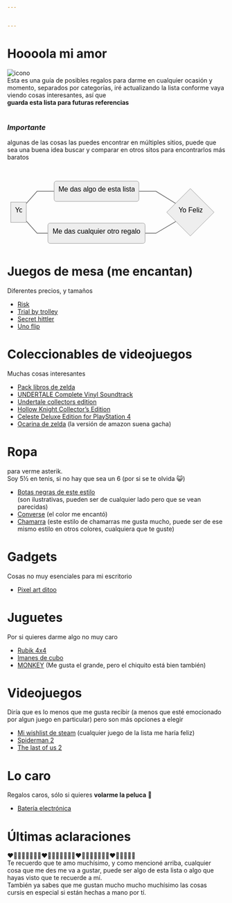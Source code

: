 ```yaml
---


---
```


<h1 id="hoooola-mi-amor">Hoooola mi amor</h1>
<p><img src="https://i.pinimg.com/originals/a4/de/6b/a4de6b74e51a4df9548c2a82bd10a6e3.gif" alt="icono"><br>
Esta es una guía de posibles regalos para darme en cualquier ocasión y momento, separados por categorías, iré actualizando la lista conforme vaya viendo cosas interesantes, así que<br>
<strong>guarda esta lista para futuras referencias</strong></p>
<h1 id="section"></h1>
<h3 id="importante"><em><strong>Importante</strong></em></h3>
<p>algunas de las cosas las puedes encontrar en múltiples sitios, puede que sea una buena idea buscar y comparar en otros sitos para encontrarlos más baratos</p>
<h1 id="section-1"></h1>
<pre class=" language-mermaid"><svg id="mermaid-svg-9HHQWHiPvQwYinUD" width="100%" xmlns="http://www.w3.org/2000/svg" xmlns:xlink="http://www.w3.org/1999/xlink" height="159.4375" style="max-width: 485.6859436035156px;" viewBox="0 0 485.6859436035156 159.4375"><style>#mermaid-svg-9HHQWHiPvQwYinUD{font-family:"trebuchet ms",verdana,arial,sans-serif;font-size:16px;fill:#000000;}#mermaid-svg-9HHQWHiPvQwYinUD .error-icon{fill:#552222;}#mermaid-svg-9HHQWHiPvQwYinUD .error-text{fill:#552222;stroke:#552222;}#mermaid-svg-9HHQWHiPvQwYinUD .edge-thickness-normal{stroke-width:2px;}#mermaid-svg-9HHQWHiPvQwYinUD .edge-thickness-thick{stroke-width:3.5px;}#mermaid-svg-9HHQWHiPvQwYinUD .edge-pattern-solid{stroke-dasharray:0;}#mermaid-svg-9HHQWHiPvQwYinUD .edge-pattern-dashed{stroke-dasharray:3;}#mermaid-svg-9HHQWHiPvQwYinUD .edge-pattern-dotted{stroke-dasharray:2;}#mermaid-svg-9HHQWHiPvQwYinUD .marker{fill:#666;stroke:#666;}#mermaid-svg-9HHQWHiPvQwYinUD .marker.cross{stroke:#666;}#mermaid-svg-9HHQWHiPvQwYinUD svg{font-family:"trebuchet ms",verdana,arial,sans-serif;font-size:16px;}#mermaid-svg-9HHQWHiPvQwYinUD .label{font-family:"trebuchet ms",verdana,arial,sans-serif;color:#000000;}#mermaid-svg-9HHQWHiPvQwYinUD .cluster-label text{fill:#333;}#mermaid-svg-9HHQWHiPvQwYinUD .cluster-label span{color:#333;}#mermaid-svg-9HHQWHiPvQwYinUD .label text,#mermaid-svg-9HHQWHiPvQwYinUD span{fill:#000000;color:#000000;}#mermaid-svg-9HHQWHiPvQwYinUD .node rect,#mermaid-svg-9HHQWHiPvQwYinUD .node circle,#mermaid-svg-9HHQWHiPvQwYinUD .node ellipse,#mermaid-svg-9HHQWHiPvQwYinUD .node polygon,#mermaid-svg-9HHQWHiPvQwYinUD .node path{fill:#eee;stroke:#999;stroke-width:1px;}#mermaid-svg-9HHQWHiPvQwYinUD .node .label{text-align:center;}#mermaid-svg-9HHQWHiPvQwYinUD .node.clickable{cursor:pointer;}#mermaid-svg-9HHQWHiPvQwYinUD .arrowheadPath{fill:#333333;}#mermaid-svg-9HHQWHiPvQwYinUD .edgePath .path{stroke:#666;stroke-width:1.5px;}#mermaid-svg-9HHQWHiPvQwYinUD .flowchart-link{stroke:#666;fill:none;}#mermaid-svg-9HHQWHiPvQwYinUD .edgeLabel{background-color:white;text-align:center;}#mermaid-svg-9HHQWHiPvQwYinUD .edgeLabel rect{opacity:0.5;background-color:white;fill:white;}#mermaid-svg-9HHQWHiPvQwYinUD .cluster rect{fill:hsl(210,66.6666666667%,95%);stroke:#26a;stroke-width:1px;}#mermaid-svg-9HHQWHiPvQwYinUD .cluster text{fill:#333;}#mermaid-svg-9HHQWHiPvQwYinUD .cluster span{color:#333;}#mermaid-svg-9HHQWHiPvQwYinUD div.mermaidTooltip{position:absolute;text-align:center;max-width:200px;padding:2px;font-family:"trebuchet ms",verdana,arial,sans-serif;font-size:12px;background:hsl(-160,0%,93.3333333333%);border:1px solid #26a;border-radius:2px;pointer-events:none;z-index:100;}#mermaid-svg-9HHQWHiPvQwYinUD:root{--mermaid-font-family:"trebuchet ms",verdana,arial,sans-serif;}#mermaid-svg-9HHQWHiPvQwYinUD flowchart{fill:apa;}</style><g><g class="output"><g class="clusters"></g><g class="edgePaths"><g class="edgePath LS-A LE-B" style="opacity: 1;" id="L-A-B"><path class="path" d="M43.875,59.51621633915575L68.875,31.359375L108.2265625,31.359375" marker-end="url(https://stackedit.io/app#arrowhead437)" style="fill:none"></path><defs><marker id="arrowhead437" viewBox="0 0 10 10" refX="9" refY="5" markerUnits="strokeWidth" markerWidth="8" markerHeight="6" orient="auto"><path d="M 0 0 L 10 5 L 0 10 z" class="arrowheadPath" style="stroke-width: 1; stroke-dasharray: 1, 0;"></path></marker></defs></g><g class="edgePath LS-A LE-C" style="opacity: 1;" id="L-A-C"><path class="path" d="M43.875,99.92128366084425L68.875,128.078125L93.875,128.078125" marker-end="url(https://stackedit.io/app#arrowhead438)" style="fill:none"></path><defs><marker id="arrowhead438" viewBox="0 0 10 10" refX="9" refY="5" markerUnits="strokeWidth" markerWidth="8" markerHeight="6" orient="auto"><path d="M 0 0 L 10 5 L 0 10 z" class="arrowheadPath" style="stroke-width: 1; stroke-dasharray: 1, 0;"></path></marker></defs></g><g class="edgePath LS-B LE-D" style="opacity: 1;" id="L-B-D"><path class="path" d="M304.0546875,31.359375L343.40625,31.359375L389.54972547795086,59.57527528498869" marker-end="url(https://stackedit.io/app#arrowhead439)" style="fill:none"></path><defs><marker id="arrowhead439" viewBox="0 0 10 10" refX="9" refY="5" markerUnits="strokeWidth" markerWidth="8" markerHeight="6" orient="auto"><path d="M 0 0 L 10 5 L 0 10 z" class="arrowheadPath" style="stroke-width: 1; stroke-dasharray: 1, 0;"></path></marker></defs></g><g class="edgePath LS-C LE-D" style="opacity: 1;" id="L-C-D"><path class="path" d="M318.40625,128.078125L343.40625,128.078125L389.54972452856407,100.86222529150352" marker-end="url(https://stackedit.io/app#arrowhead440)" style="fill:none"></path><defs><marker id="arrowhead440" viewBox="0 0 10 10" refX="9" refY="5" markerUnits="strokeWidth" markerWidth="8" markerHeight="6" orient="auto"><path d="M 0 0 L 10 5 L 0 10 z" class="arrowheadPath" style="stroke-width: 1; stroke-dasharray: 1, 0;"></path></marker></defs></g></g><g class="edgeLabels"><g class="edgeLabel" style="opacity: 1;" transform=""><g transform="translate(0,0)" class="label"><rect rx="0" ry="0" width="0" height="0"></rect><foreignObject width="0" height="0"><div xmlns="http://www.w3.org/1999/xhtml" style="display: inline-block; white-space: nowrap;"><span id="L-L-A-B" class="edgeLabel L-LS-A' L-LE-B"></span></div></foreignObject></g></g><g class="edgeLabel" style="opacity: 1;" transform=""><g transform="translate(0,0)" class="label"><rect rx="0" ry="0" width="0" height="0"></rect><foreignObject width="0" height="0"><div xmlns="http://www.w3.org/1999/xhtml" style="display: inline-block; white-space: nowrap;"><span id="L-L-A-C" class="edgeLabel L-LS-A' L-LE-C"></span></div></foreignObject></g></g><g class="edgeLabel" style="opacity: 1;" transform=""><g transform="translate(0,0)" class="label"><rect rx="0" ry="0" width="0" height="0"></rect><foreignObject width="0" height="0"><div xmlns="http://www.w3.org/1999/xhtml" style="display: inline-block; white-space: nowrap;"><span id="L-L-B-D" class="edgeLabel L-LS-B' L-LE-D"></span></div></foreignObject></g></g><g class="edgeLabel" style="opacity: 1;" transform=""><g transform="translate(0,0)" class="label"><rect rx="0" ry="0" width="0" height="0"></rect><foreignObject width="0" height="0"><div xmlns="http://www.w3.org/1999/xhtml" style="display: inline-block; white-space: nowrap;"><span id="L-L-C-D" class="edgeLabel L-LS-C' L-LE-D"></span></div></foreignObject></g></g></g><g class="nodes"><g class="node default" style="opacity: 1;" id="flowchart-A-1792" transform="translate(25.9375,79.71875)"><rect rx="0" ry="0" x="-17.9375" y="-23.359375" width="35.875" height="46.71875" class="label-container"></rect><g class="label" transform="translate(0,0)"><g transform="translate(-7.9375,-13.359375)"><foreignObject width="15.875" height="26.71875"><div xmlns="http://www.w3.org/1999/xhtml" style="display: inline-block; white-space: nowrap;">Yo</div></foreignObject></g></g></g><g class="node default" style="opacity: 1;" id="flowchart-B-1793" transform="translate(206.140625,31.359375)"><rect rx="5" ry="5" x="-97.9140625" y="-23.359375" width="195.828125" height="46.71875" class="label-container"></rect><g class="label" transform="translate(0,0)"><g transform="translate(-87.9140625,-13.359375)"><foreignObject width="175.828125" height="26.71875"><div xmlns="http://www.w3.org/1999/xhtml" style="display: inline-block; white-space: nowrap;">Me das algo de esta lista</div></foreignObject></g></g></g><g class="node default" style="opacity: 1;" id="flowchart-C-1795" transform="translate(206.140625,128.078125)"><rect rx="5" ry="5" x="-112.265625" y="-23.359375" width="224.53125" height="46.71875" class="label-container"></rect><g class="label" transform="translate(0,0)"><g transform="translate(-102.265625,-13.359375)"><foreignObject width="204.53125" height="26.71875"><div xmlns="http://www.w3.org/1999/xhtml" style="display: inline-block; white-space: nowrap;">Me das cualquier otro regalo</div></foreignObject></g></g></g><g class="node default" style="opacity: 1;" id="flowchart-D-1797" transform="translate(423.04609298706055,79.71875)"><polygon points="54.639843750000004,0 109.27968750000001,-54.639843750000004 54.639843750000004,-109.27968750000001 0,-54.639843750000004" transform="translate(-54.639843750000004,54.639843750000004)" class="label-container"></polygon><g class="label" transform="translate(0,0)"><g transform="translate(-27.3515625,-13.359375)"><foreignObject width="54.703125" height="26.71875"><div xmlns="http://www.w3.org/1999/xhtml" style="display: inline-block; white-space: nowrap;">Yo Feliz</div></foreignObject></g></g></g></g></g></g></svg></pre>
<h1 id="juegos-de-mesa-me-encantan">Juegos de mesa (me encantan)</h1>
<p>Diferentes precios, y tamaños</p>
<ul>
<li><a href="https://www.amazon.com.mx/dp/B01HEQHKNM/?coliid=I2BDH6L39464U&amp;colid=12O5USKVY8JLU&amp;psc=1&amp;ref_=list_c_wl_lv_ov_lig_dp_it">Risk</a></li>
<li><a href="https://www.amazon.com.mx/dp/B07X5DV7T9/?coliid=I2JVC0YGY426I9&amp;colid=12O5USKVY8JLU&amp;ref_=list_c_wl_lv_ov_lig_dp_it&amp;th=1">Trial by trolley</a></li>
<li><a href="https://www.amazon.com.mx/dp/B08RNKB9QN/?coliid=IGJDDU02F0A9A&amp;colid=12O5USKVY8JLU&amp;psc=1&amp;ref_=list_c_wl_lv_ov_lig_dp_it">Secret hittler</a></li>
<li><a href="https://a.co/d/8KTM94w">Uno flip</a></li>
</ul>
<h1 id="coleccionables-de-videojuegos">Coleccionables de videojuegos</h1>
<p>Muchas cosas interesantes</p>
<ul>
<li><a href="https://www.amazon.com.mx/dp/1974718190/?coliid=I3KEH3SRS5UOUA&amp;colid=12O5USKVY8JLU&amp;psc=1&amp;ref_=list_c_wl_lv_ov_lig_dp_it">Pack libros de zelda</a></li>
<li><a href="https://www.fangamer.com/products/undertale-complete-vinyl-soundtrack-box-set">UNDERTALE Complete Vinyl Soundtrack</a></li>
<li><a href="https://www.fangamer.com/products/undertale-game-switch-ps4-vita">Undertale collectors edition</a></li>
<li><a href="https://www.fangamer.com/collections/collectors-editions/products/hollow-knight-switch-ps4-pc-collectors-edition-game">Hollow Knight Collector’s Edition</a></li>
<li><a href="https://www.fangamer.com/collections/collectors-editions/products/celeste-deluxe-edition-game">Celeste Deluxe Edition for PlayStation 4</a></li>
<li><a href="https://www.stlocarina.com/collections/for-legend-of-zelda-fans/products/12-hole-zelda-tenor-ocarina-1">Ocarina de zelda</a> (la versión de amazon suena gacha)</li>
</ul>
<h1 id="ropa">Ropa</h1>
<p>para verme asterik.<br>
Soy 5½ en tenis, si no hay que sea un 6 (por si se te olvida 😺)</p>
<ul>
<li><a href="https://share.temu.com/Ae0QF8sQ8XA">Botas negras de este estilo</a><br>
(son ilustrativas, pueden ser de cualquier lado pero que se vean<br>
parecidas)</li>
<li><a href="https://converse.com.mx/tenis-converse-chuck-70-rojos-en-bota-de-lona-para-hombre-a08179c.html#?color=Rojo&amp;modelo=A08179C&amp;option-id=132">Converse</a> (el color me encantó)</li>
<li><a href="https://www.shein.com.mx/Manfinity-Mode-Men-Solid-Zip-Up-Bomber-Jacket-p-3510959-cat-1983.html?mallCode=1">Chamarra</a> (este estilo de chamarras me gusta mucho, puede ser de ese mismo estilo en otros colores, cualquiera que te guste)</li>
</ul>
<h1 id="gadgets">Gadgets</h1>
<p>Cosas no muy esenciales para mi escritorio</p>
<ul>
<li><a href="https://a.co/d/6lWh8BU">Pixel art ditoo</a></li>
</ul>
<h1 id="juguetes">Juguetes</h1>
<p>Por si quieres darme algo no muy caro</p>
<ul>
<li><a href="https://articulo.mercadolibre.com.mx/MLM-1452120322-cubos-rubik-4x4-uso-profesional-lubricado-_JM#position=15&amp;search_layout=stack&amp;type=item&amp;tracking_id=cd79980b-e84d-4af9-ab57-ef343baf1b2c">Rubik 4x4</a></li>
<li><a href="https://articulo.mercadolibre.com.mx/MLM-752711612-cubo-magnetico-216bolitas-de-5mm-iman-_JM">Imanes de cubo</a></li>
<li><a href="https://p-y3-www-amazon-com-mx-kalias.amazon.com.mx/dp/B0C6TGK4HY?ref_=cm_sw_r_cp_ud_dp_6VW3Z3ZA7VH84G0ABY40">MONKEY</a> (Me gusta el grande, pero el chiquito está bien también)</li>
</ul>
<h1 id="videojuegos">Videojuegos</h1>
<p>Diría que es lo menos que me gusta recibir (a menos que esté emocionado por algun juego en particular) pero son más opciones a elegir</p>
<ul>
<li><a href="https://store.steampowered.com/wishlist/id/skinybanana/">Mi wishlist de steam</a> (cualquier juego de la lista me haría feliz)</li>
<li><a href="https://a.co/d/cXu4ei0">Spiderman 2</a></li>
<li><a href="https://a.co/d/ivF9e6S">The last of us 2</a></li>
</ul>
<h1 id="lo-caro">Lo caro</h1>
<p>Regalos caros, sólo si quieres <strong>volarme la peluca</strong>  🤯</p>
<ul>
<li><a href="https://www.amazon.com.mx/dp/B07HYTRL7D/?coliid=IAW0GEPQ7VTFP&amp;colid=12O5USKVY8JLU&amp;ref_=list_c_wl_lv_ov_lig_dp_it&amp;th=1">Batería electrónica</a></li>
</ul>
<h1 id="últimas-aclaraciones">Últimas aclaraciones</h1>
<p>❤️🩷🧡💛💚💙🩵💜❤️🩷🧡💛💚💙🩵💜❤️🩷🧡💛💚💙🩵💜❤️🩷🧡💛💚💙<br>
Te recuerdo que te amo muchísimo, y como mencioné arriba, cualquier cosa que me des me va a gustar, puede ser algo de esta lista o algo que hayas visto que te recuerde a mí.<br>
También ya sabes que me gustan mucho mucho muchísimo las cosas cursis en especial si están hechas a mano por tí.</p>
<p><img src="https://i.pinimg.com/originals/6f/bb/93/6fbb93d8bae6fca95251f99b3cb635d5.jpg" alt=""></p>

